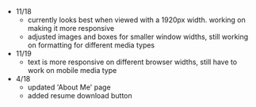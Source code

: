 - 11/18   
  - currently looks best when viewed with a 1920px width. working on making it more responsive
  - adjusted images and boxes for smaller window widths, still working on formatting for different media types
- 11/19
  - text is more responsive on different browser widths, still have to work on mobile media type
- 4/18
  - updated 'About Me' page
  - added resume download button

